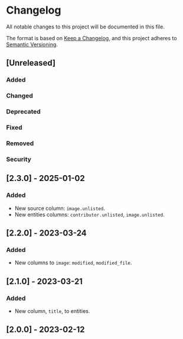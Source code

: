 # Changelog

All notable changes to this project will be documented in this file.

The format is based on [Keep a Changelog](https://keepachangelog.com/en/1.0.0/),
and this project adheres to [Semantic Versioning](https://semver.org/spec/v2.0.0.html).

## [Unreleased]

### Added

### Changed

### Deprecated

### Fixed

### Removed

### Security

## [2.3.0] - 2025-01-02

### Added

- New source column: `image.unlisted`.
- New entities columns: `contributor.unlisted`, `image.unlisted`.

## [2.2.0] - 2023-03-24

### Added

- New columns to `image`: `modified`, `modified_file`.

## [2.1.0] - 2023-03-21

### Added

- New column, `title`, to entities.

## [2.0.0] - 2023-02-12
